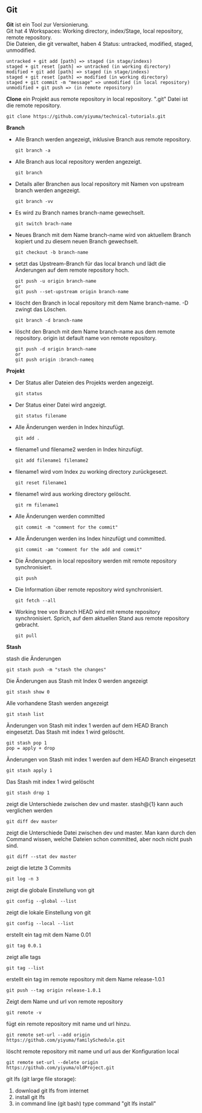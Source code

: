 ## Git
**Git** ist ein Tool zur Versionierung.<br>
Git hat 4 Workspaces: Working directory, index/Stage, local repository, remote repository.<br>
Die Dateien, die git verwaltet, haben 4 Status: untracked, modified, staged, unmodified.<br> 
```
untracked + git add [path] => staged (in stage/indexs)
staged + git reset [path] => untracked (in working directory)
modified + git add [path] => staged (in stage/indexs)
staged + git reset [path] => modified (in working directory)
staged + git commit -m "message" => unmodified (in local repository)
unmodified + git push => (in remote repository)
```
**Clone** ein Projekt aus remote repository in local repository. ".git" Datei ist die remote repository.
```
git clone https://github.com/yiyuma/technical-tutorials.git
```

**Branch**
- Alle Branch werden angezeigt, inklusive Branch aus remote repository.
  ```
  git branch -a
  ```
- Alle Branch aus local repository werden angezeigt.
  ```
  git branch
  ```
- Details aller Branchen aus local repository mit Namen von upstream branch werden angezeigt.
  ```
  git branch -vv
  ```
- Es wird zu Branch names branch-name gewechselt.
  ```
  git switch brach-name
  ```
- Neues Branch mit dem Name branch-name wird von aktuellem Branch kopiert und zu diesem neuen Branch gewechselt.
  ```
  git checkout -b branch-name
  ```
- setzt das Upstream-Branch für das local branch und lädt die Änderungen auf dem remote repository hoch.
  ```
  git push -u origin branch-name
  or
  git push --set-upstream origin branch-name
  ```
- löscht den Branch in local repository mit dem Name branch-name. -D zwingt das Löschen.
  ```
  git branch -d branch-name
  ```
- löscht den Branch mit dem Name branch-name aus dem remote repository. origin ist default name von remote repository.
  ```
  git push -d origin branch-name
  or
  git push origin :branch-nameq
  ```

**Projekt**
- Der Status aller Dateien des Projekts werden angezeigt.
  ```
  git status
  ```
- Der Status einer Datei wird angzeigt.
  ```
  git status filename
  ```
- Alle Änderungen werden in Index hinzufügt.
  ```
  git add .
  ```
- filename1 und filename2 werden in Index hinzufügt.
  ```
  git add filename1 filename2
  ```
- filename1 wird vom Index zu working directory zurückgesezt.
  ```
  git reset filename1
  ```
- filename1 wird aus working directory gelöscht.
  ```
  git rm filename1
  ```
- Alle Änderungen werden committed
  ```
  git commit -m "comment for the commit"
  ```
- Alle Änderungen werden ins Index hinzufügt und committed. 
  ```
  git commit -am "comment for the add and commit"
  ```
- Die Änderungen in local repository werden mit remote repository synchronisiert.
  ```
  git push
  ```
- Die Information über remote repository wird synchronisiert.
  ```
  git fetch --all
  ```
- Working tree von Branch HEAD wird mit remote repository synchronisiert. Sprich, auf dem aktuellen Stand aus remote repository gebracht.
  ```
  git pull 
  ```
**Stash**<br>


stash die Änderungen 
```
git stash push -m "stash the changes"
```
Die Änderungen aus Stash mit Index 0 werden angezeigt
```
git stash show 0
```
Alle vorhandene Stash werden angezeigt
```
git stash list
```
Änderungen von Stash mit index 1 werden auf dem HEAD Branch eingesetzt. Das Stash mit index 1 wird gelöscht.
```
git stash pop 1
pop = apply + drop
```
Änderungen von Stash mit index 1 werden auf dem HEAD Branch eingesetzt
```
git stash apply 1
```
Das Stash mit index 1 wird gelöscht
```
git stash drop 1
```
zeigt die Unterschiede zwischen dev und master. stash@{1} kann auch verglichen werden
```
git diff dev master
```
zeigt die Unterschiede Datei zwischen dev und master. Man kann durch den Command wissen, welche Dateien schon committed, aber noch nicht push sind.
```
git diff --stat dev master
```
zeigt die letzte 3 Commits
```
git log -n 3
```
zeigt die globale Einstellung von git
```
git config --global --list
```
zeigt die lokale Einstellung von git
```
git config --local --list
```
erstellt ein tag mit dem Name 0.01
```
git tag 0.0.1
```
zeigt alle tags
```
git tag --list
```
erstellt ein tag im remote repository mit dem Name release-1.0.1
```
git push --tag origin release-1.0.1
```
Zeigt dem Name und url von remote repository
```
git remote -v
```
fügt ein remote repository mit name und url hinzu.
```
git remote set-url --add origin https://github.com/yiyuma/familySchedule.git
```
löscht remote repository mit name und url aus der Konfiguration local
```
git remote set-url --delete origin https://github.com/yiyuma/oldProject.git
```
git lfs (git large file storage): <br>
1. download git lfs from internet
2. install git lfs
3. in command line (git bash) type command "git lfs install"

